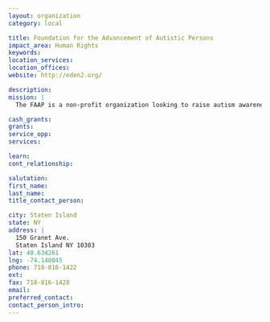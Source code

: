 ```yaml
---
layout: organization
category: local

title: Foundation for the Advancement of Autistic Persons
impact_area: Human Rights
keywords: 
location_services: 
location_offices: 
website: http://eden2.org/

description: 
mission: |
  The FAAP is a non-profit organization looking to raise autism awareness.

cash_grants: 
grants: 
service_opp: 
services: 

learn: 
cont_relationship: 

salutation: 
first_name: 
last_name: 
title_contact_person: 

city: Staten Island
state: NY
address: |
  150 Granet Ave.     
  Staten Island NY 10303
lat: 40.634261
lng: -74.148045
phone: 718-816-1422
ext: 
fax: 718-816-1428
email: 
preferred_contact: 
contact_person_intro: 
---
```


